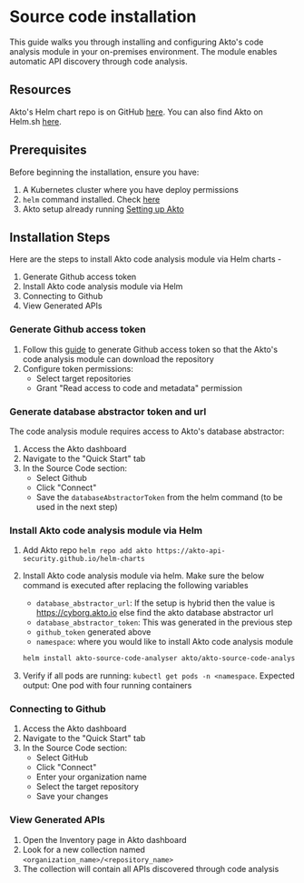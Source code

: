 # Source code installation

This guide walks you through installing and configuring Akto's code analysis module in your on-premises environment. The module enables automatic API discovery through code analysis.

## Resources

Akto's Helm chart repo is on GitHub [here](https://github.com/akto-api-security/helm-charts). You can also find Akto on Helm.sh [here](https://artifacthub.io/packages/helm/akto/akto).

## Prerequisites

Before beginning the installation, ensure you have:

1. A Kubernetes cluster where you have deploy permissions
2. `helm` command installed. Check [here](https://helm.sh/docs/intro/install/)
3. Akto setup already running [Setting up Akto](https://docs.akto.io/getting-started/quick-start-with-akto-self-hosted)

## Installation Steps

Here are the steps to install Akto code analysis module via Helm charts -

1. Generate Github access token
2. Install Akto code analysis module via Helm
3. Connecting to Github
4. View Generated APIs

### Generate Github access token

1. Follow this [guide](https://docs.github.com/en/authentication/keeping-your-account-and-data-secure/managing-your-personal-access-tokens#creating-a-personal-access-token-classic) to generate Github access token so that the Akto's code analysis module can download the repository
2. Configure token permissions:
   * Select target repositories
   * Grant "Read access to code and metadata" permission

### Generate database abstractor token and url

The code analysis module requires access to Akto's database abstractor:

1. Access the Akto dashboard
2. Navigate to the "Quick Start" tab
3. In the Source Code section:
   * Select Github
   * Click "Connect"
   * Save the `databaseAbstractorToken` from the helm command (to be used in the next step)

### Install Akto code analysis module via Helm

1. Add Akto repo `helm repo add akto https://akto-api-security.github.io/helm-charts`
2.  Install Akto code analysis module via helm. Make sure the below command is executed after replacing the following variables

    * `database_abstractor_url`: If the setup is hybrid then the value is https://cyborg.akto.io else find the akto database abstractor url
    * `database_abstractor_token`: This was generated in the previous step
    * `github_token` generated above
    * `namespace`: where you would like to install Akto code analysis module

    ```bash
    helm install akto-source-code-analyser akto/akto-source-code-analyser  --set source_code_analyser.aktoSourceCodeAnalyser.env.githubAccessToken="<github_token>" --set source_code_analyser.aktoSourceCodeAnalyser.env.databaseAbstractorUrl="<database_abstractor_url>" --set source_code_analyser.aktoSourceCodeAnalyser.env.databaseAbstractorToken="<database_abstractor_token>" --set source_code_analyser.codeAnalysisLspService.env.startJavaLsp="true" --set source_code_analyser.aktoSourceCodeAnalyser.env.runtimeMode="HYBRID" -n <namespace>
    ```
3. Verify if all pods are running: `kubectl get pods -n <namespace`. Expected output: One pod with four running containers

### Connecting to Github

1. Access the Akto dashboard
2. Navigate to the "Quick Start" tab
3. In the Source Code section:
   * Select GitHub
   * Click "Connect"
   * Enter your organization name
   * Select the target repository
   * Save your changes

### View Generated APIs

1. Open the Inventory page in Akto dashboard
2. Look for a new collection named `<organization_name>/<repository_name>`
3. The collection will contain all APIs discovered through code analysis
